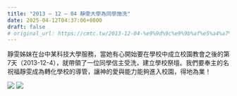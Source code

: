 ```yaml
---
title: "2013 – 12 – 04 靜雯大學為同學施洗"
date: 2025-04-12T04:37:06+0800
draft: false
# original_url: https://cmtc.tw/2013-12-04-%e9%9d%9c%e9%9b%af%e5%a4%a7%e5%ad%b8%e7%82%ba%e5%90%8c%e5%ad%b8%e6%96%bd%e6%b4%97
---
```




靜雯姊妹在台中某科技大學服務，當她有心開始要在學校中成立校園教會之後的第7天（2013-12-4），就帶領了一位同學信主受洗，建立學校祭壇。我們要奉主的名祝福靜雯成為轉化學校的導管，讓神的愛與能力能夠進入校園，得地為業！

![](/images/靜雯大學施洗1.jpg)
![](/images/靜雯大學施洗2.jpg)